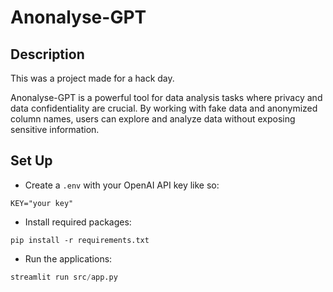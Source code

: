 # Anonalyse-GPT

## Description

This was a project made for a hack day.

Anonalyse-GPT is a powerful tool for data analysis tasks where privacy and data confidentiality are crucial. By working with fake data and anonymized column names, users can explore and analyze data without exposing sensitive information.


## Set Up
- Create a `.env` with your OpenAI API key like so:

```env
KEY="your key"
```

- Install required packages:

```
pip install -r requirements.txt
```

- Run the applications:

```py
streamlit run src/app.py
```
